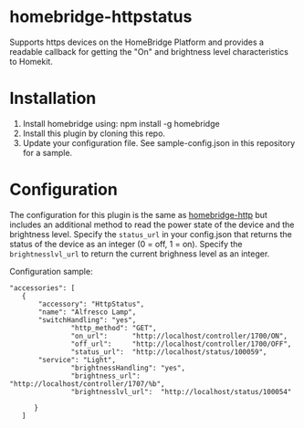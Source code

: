 # homebridge-httpstatus

Supports https devices on the HomeBridge Platform and provides a readable callback for getting the "On" and brightness level characteristics to Homekit.

# Installation

1. Install homebridge using: npm install -g homebridge
2. Install this plugin by cloning this repo.
3. Update your configuration file. See sample-config.json in this repository for a sample. 

# Configuration

The configuration for this plugin is the same as [homebridge-http](https://github.com/rudders/homebridge-http) but includes an additional method to read the power state of the device and the brightness level. Specify the `status_url` in your config.json that returns the status of the device as an integer (0 = off, 1 = on). Specify the `brightnesslvl_url` to return the current brighness level as an integer.

Configuration sample:

 ```
"accessories": [ 
	{
		"accessory": "HttpStatus",
		"name": "Alfresco Lamp",
		"switchHandling": "yes",
				"http_method": "GET",
				"on_url":      "http://localhost/controller/1700/ON",
				"off_url":     "http://localhost/controller/1700/OFF",
				"status_url":  "http://localhost/status/100059",
		"service": "Light",
				"brightnessHandling": "yes",
				"brightness_url":     "http://localhost/controller/1707/%b",
				"brightnesslvl_url":  "http://localhost/status/100054"			
									    
       } 
    ]
```
